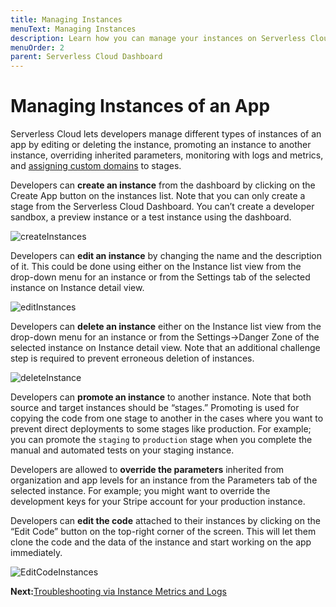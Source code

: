 ```yaml
---
title: Managing Instances
menuText: Managing Instances
description: Learn how you can manage your instances on Serverless Cloud using Serverless Cloud Dashboard
menuOrder: 2
parent: Serverless Cloud Dashboard
---
```


# Managing Instances of an App

Serverless Cloud lets developers manage different types of instances of an app by editing or deleting the instance, promoting an instance to another instance, overriding inherited parameters, monitoring with logs and metrics, and [assigning custom domains](/cloud/docs/custom-domains) to stages.

Developers can **create an instance** from the dashboard by clicking on the Create App button on the instances list. Note that you can only create a stage from the Serverless Cloud Dashboard. You can’t create a developer sandbox, a preview instance or a test instance using the dashboard.  

![createInstances](https://user-images.githubusercontent.com/85096820/141469853-5550e9e3-c9b9-45cf-b5fd-c9e225653164.png)

Developers can **edit an instance** by changing the name and the description of it. This could be done using either on the Instance list view from the drop-down menu for an instance or from the Settings tab of the selected instance on Instance detail view.

![editInstances](https://user-images.githubusercontent.com/85096820/141469958-a612f380-057a-4e95-a812-b2ceafe55a4c.png)

Developers can **delete an instance** either on the Instance list view from the drop-down menu for an instance or from the Settings->Danger Zone of the selected instance on Instance detail view. Note that an additional challenge step is required to prevent erroneous deletion of instances.

![deleteInstance](https://user-images.githubusercontent.com/85096820/141470038-9fa35c18-9d46-429e-ab84-4b4cbe9f9047.png)

Developers can **promote an instance** to another instance. Note that both source and target instances should be “stages.” Promoting is used for copying the code from one stage to another in the cases where you want to prevent direct deployments to some stages like production. For example; you can promote the `staging` to `production` stage when you complete the manual and automated tests on your staging instance.

Developers are allowed to **override the parameters** inherited from organization and app levels for an instance from the Parameters tab of the selected instance. For example; you might want to override the development keys for your Stripe account for your production instance.

Developers can **edit the code** attached to their instances by clicking on the “Edit Code” button on the top-right corner of the screen. This will let them clone the code and the data of the instance and start working on the app immediately.

![EditCodeInstances](https://user-images.githubusercontent.com/85096820/141470284-4bd3c4ba-f3ff-47b5-8b1f-8baadafbb7b1.png)


**Next:**[Troubleshooting via Instance Metrics and Logs](/cloud/docs/dashboard/logs-metrics)

